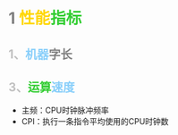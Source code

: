 #  <span style="color: gray;">1</span>  <span style="color: Gold;">性能</span><span style="color: LimeGreen;">指标</span>

##  <span style="color: silver;">1、<span style="color: LightSkyBlue;">机器</span><span style="color: gray;">字长</span>


##  <span style="color: silver;">3、</span><span style="color: LimeGreen;">运算<span style="color: LightSkyBlue;">速度</span>
  - 主频：CPU时钟脉冲频率
  - CPI：执行一条指令平均使用的CPU时钟数
